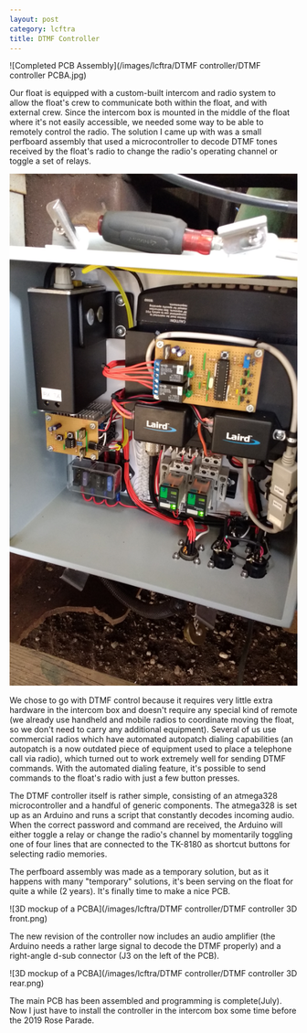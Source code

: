 ```yaml
---
layout: post
category: lcftra
title: DTMF Controller
---
```

![Completed PCB Assembly](/images/lcftra/DTMF controller/DTMF controller PCBA.jpg)

Our float is equipped with a custom-built intercom and radio system to allow the float's crew to communicate both within the float, and with external crew. Since the intercom box is mounted in the middle of the float where it's not easily accessible, we needed some way to be able to remotely control the radio.<!--more--> The solution I came up with was a small perfboard assembly that used a microcontroller to decode DTMF tones received by the float's radio to change the radio's operating channel or toggle a set of relays.

<img class="shrunk" src="/images/lcftra/DTMF controller/intercom box internal.jpg" alt="Our intercom and radio box mounted on the float">

We chose to go with DTMF control because it requires very little extra hardware in the intercom box and doesn't require any special kind of remote (we already use handheld and mobile radios to coordinate moving the float, so we don't need to carry any additional equipment). Several of us use commercial radios which have automated autopatch dialing capabilities (an autopatch is a now outdated piece of equipment used to place a telephone call via radio), which turned out to work extremely well for sending DTMF commands. With the automated dialing feature, it's possible to send commands to the float's radio with just a few button presses.

The DTMF controller itself is rather simple, consisting of an atmega328 microcontroller and a handful of generic components. The atmega328 is set up as an Arduino and runs a script that constantly decodes incoming audio. When the correct password and command are received, the Arduino will either toggle a relay or change the radio's channel by momentarily toggling one of four lines that are connected to the TK-8180 as shortcut buttons for selecting radio memories.

The perfboard assembly was made as a temporary solution, but as it happens with many "temporary" solutions, it's been serving on the float for quite a while (2 years). It's finally time to make a nice PCB.

![3D mockup of a PCBA](/images/lcftra/DTMF controller/DTMF controller 3D front.png)

The new revision of the controller now includes an audio amplifier (the Arduino needs a rather large signal to decode the DTMF properly) and a right-angle d-sub connector (J3 on the left of the PCB).

![3D mockup of a PCBA](/images/lcftra/DTMF controller/DTMF controller 3D rear.png)


The main PCB has been assembled and programming is complete(July). Now I just have to install the controller in the intercom box some time before the 2019 Rose Parade.
